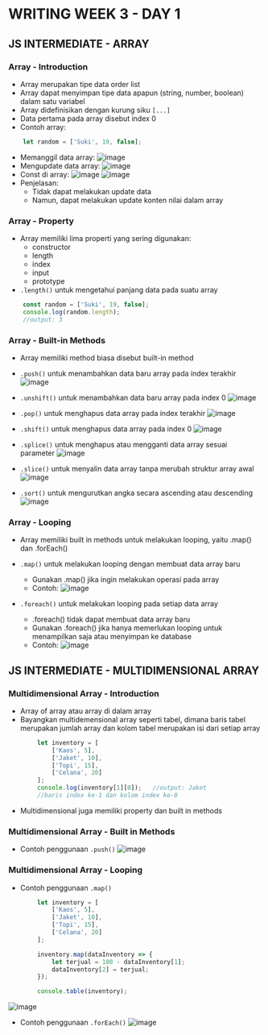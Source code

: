 # WRITING WEEK 3 - DAY 1
## JS INTERMEDIATE - ARRAY
### Array - Introduction
- Array merupakan tipe data order list
- Array dapat menyimpan tipe data apapun (string, number, boolean) dalam satu variabel
- Array didefinisikan dengan kurung siku `[...]`
- Data pertama pada array disebut index 0
- Contoh array:
```js
    let random = ['Suki', 19, false];
```
- Memanggil data array:
![image](https://user-images.githubusercontent.com/85722923/194804494-615f3106-75b0-472e-804a-0140ed617fb8.png)
- Mengupdate data array:
![image](https://user-images.githubusercontent.com/85722923/194806410-036107a3-df19-4deb-8da5-69ba33f3be66.png)
- Const di array:
![image](https://user-images.githubusercontent.com/85722923/194806935-b424117a-e9b5-418c-93b4-2deeabc7e939.png)
![image](https://user-images.githubusercontent.com/85722923/194806630-ec85bfda-5e58-4679-85a3-3a17ec3026ef.png)
- Penjelasan:
  - Tidak dapat melakukan update data
  - Namun, dapat melakukan update konten nilai dalam array

### Array - Property
- Array memiliki lima properti yang sering digunakan:
  - constructor
  - length
  - index
  - input
  - prototype
- `.length()` untuk mengetahui panjang data pada suatu array
```js
    const random = ['Suki', 19, false];
    console.log(random.length);
    //output: 3
```

### Array - Built-in Methods
- Array memiliki method biasa disebut built-in method
- `.push()` untuk menambahkan data baru array pada index terakhir
![image](https://user-images.githubusercontent.com/85722923/194809732-408158f6-66b0-410a-8b77-90de7cf0daf5.png)

- `.unshift()` untuk menambahkan data baru array pada index 0
![image](https://user-images.githubusercontent.com/85722923/194809858-56824060-8e63-4db3-a617-429ca93d505f.png)

- `.pop()` untuk menghapus data array pada index terakhir
![image](https://user-images.githubusercontent.com/85722923/194821259-134dfccf-59d0-49c3-8cd5-e76a52a910ae.png)

- `.shift()` untuk menghapus data array pada index 0
![image](https://user-images.githubusercontent.com/85722923/194821051-6a5f25d2-cd35-4ae5-8c76-fe1586325dd2.png)

- `.splice()` untuk menghapus atau mengganti data array sesuai parameter
![image](https://user-images.githubusercontent.com/85722923/194812939-96295318-6709-4711-8950-5fef35bf6ee7.png)

- `.slice()` untuk menyalin data array tanpa merubah struktur array awal
![image](https://user-images.githubusercontent.com/85722923/194821528-cf31c511-0a07-4443-ba91-a85d4dc03811.png)

- `.sort()` untuk mengurutkan angka secara ascending atau descending
![image](https://user-images.githubusercontent.com/85722923/194820729-dbe8d762-40e3-404e-8e03-ae60430b7275.png)

### Array - Looping
- Array memiliki built in methods untuk melakukan looping, yaitu .map() dan .forEach()
- `.map()` untuk melakukan looping dengan membuat data array baru
    - Gunakan .map() jika ingin melakukan operasi pada array 
    - Contoh:
![image](https://user-images.githubusercontent.com/85722923/194823566-93c6d6fb-cfda-470d-9c15-fdd69f949fb4.png)

- `.foreach()` untuk melakukan looping pada setiap data array
    - .foreach() tidak dapat membuat data array baru
    - Gunakan .foreach() jika hanya memerlukan looping untuk menampilkan saja atau menyimpan ke database
    - Contoh:
![image](https://user-images.githubusercontent.com/85722923/194823311-100c5318-b8ad-42ca-95c9-b42f132c295a.png)

## JS INTERMEDIATE - MULTIDIMENSIONAL ARRAY
### Multidimensional Array - Introduction
- Array of array atau array di dalam array
- Bayangkan multidemensional array seperti tabel, dimana baris tabel merupakan jumlah array dan kolom tabel merupakan isi dari setiap array
```js
        let inventory = [
            ['Kaos', 5],
            ['Jaket', 10],
            ['Topi', 15],
            ['Celana', 20]
        ];
        console.log(inventory[1][0]);   //output: Jaket
        //baris index ke-1 dan kolom index ke-0
```
- Multidimensional juga memiliki property dan built in methods

### Multidimensional Array - Built in Methods
- Contoh penggunaan `.push()`
![image](https://user-images.githubusercontent.com/85722923/194826514-28e8b299-6f39-4ab5-aa20-74f7b22b1d29.png)

### Multidimensional Array - Looping
- Contoh penggunaan `.map()`
```js
        let inventory = [
            ['Kaos', 5],
            ['Jaket', 10],
            ['Topi', 15],
            ['Celana', 20]
        ];

        inventory.map(dataInventory => {
            let terjual = 100 - dataInventory[1];
            dataInventory[2] = terjual;
        });

        console.table(inventory);
```
![image](https://user-images.githubusercontent.com/85722923/194827476-3c9f80e5-f92e-4813-b075-5381a6809c6c.png)
- Contoh penggunaan `.forEach()`
![image](https://user-images.githubusercontent.com/85722923/194827868-888ebdca-37ad-4bb9-9ef3-16d8cb8c2714.png)
